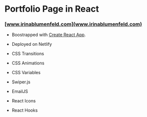 # Portfolio Page in React

### [www.irinablumenfeld.com](www.irinablumenfeld.com)

- Boostrapped with [Create React App](https://github.com/facebook/create-react-app).

- Deployed on Netlify
- CSS Transitions
- CSS Animations
- CSS Variables
- Swiper.js
- EmailJS
- React Icons
- React Hooks
